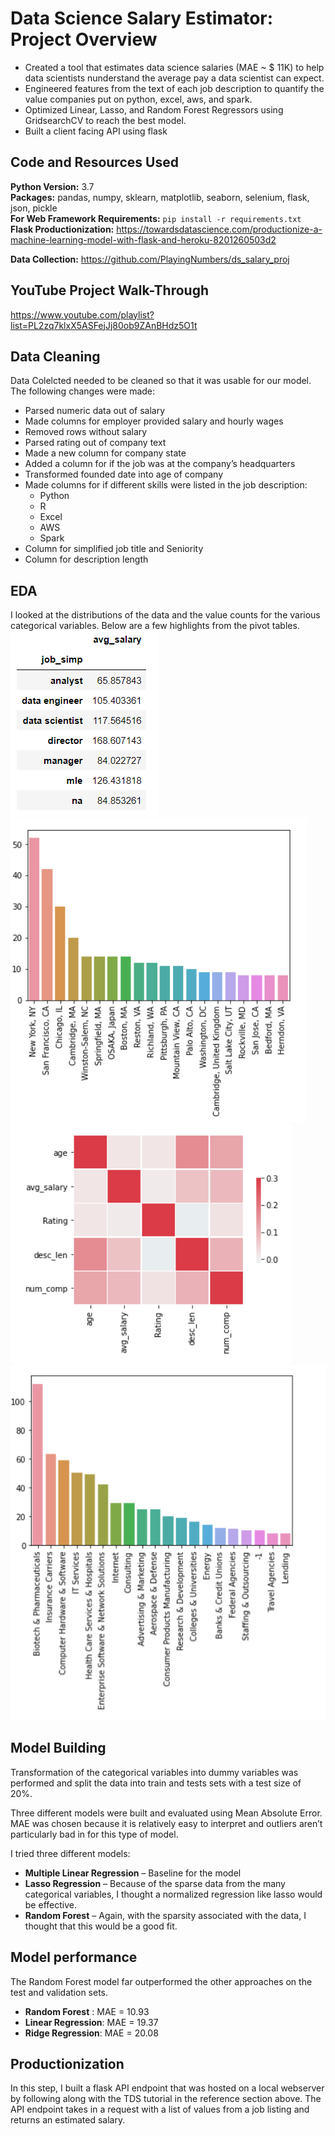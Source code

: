 # Data Science Salary Estimator: Project Overview 
* Created a tool that estimates data science salaries (MAE ~ $ 11K) to help data scientists nunderstand the average pay a data scientist can expect.
* Engineered features from the text of each job description to quantify the value companies put on python, excel, aws, and spark. 
* Optimized Linear, Lasso, and Random Forest Regressors using GridsearchCV to reach the best model. 
* Built a client facing API using flask 

## Code and Resources Used 
**Python Version:** 3.7  
**Packages:** pandas, numpy, sklearn, matplotlib, seaborn, selenium, flask, json, pickle  
**For Web Framework Requirements:**  ```pip install -r requirements.txt```  
**Flask Productionization:** https://towardsdatascience.com/productionize-a-machine-learning-model-with-flask-and-heroku-8201260503d2

**Data Collection:** https://github.com/PlayingNumbers/ds_salary_proj

## YouTube Project Walk-Through
https://www.youtube.com/playlist?list=PL2zq7klxX5ASFejJj80ob9ZAnBHdz5O1t

## Data Cleaning
Data Colelcted needed to be cleaned so that it was usable for our model. The following changes were made:

*	Parsed numeric data out of salary 
*	Made columns for employer provided salary and hourly wages 
*	Removed rows without salary 
*	Parsed rating out of company text 
*	Made a new column for company state 
*	Added a column for if the job was at the company’s headquarters 
*	Transformed founded date into age of company 
*	Made columns for if different skills were listed in the job description:
    * Python  
    * R  
    * Excel  
    * AWS  
    * Spark 
*	Column for simplified job title and Seniority 
*	Column for description length 

## EDA
I looked at the distributions of the data and the value counts for the various categorical variables. Below are a few highlights from the pivot tables.
![alt text](https://github.com/adityapoojary/ds_salary_proj/blob/master/position_salary.png "Salary by Position")
![alt text](https://github.com/adityapoojary/ds_salary_proj/blob/master/location.png "Job Opportunities by State")
![alt text](https://github.com/adityapoojary/ds_salary_proj/blob/master/correlation.png "Correlations")
![alt text](https://github.com/adityapoojary/ds_salary_proj/blob/master/industry.png "Job Opportunities by Industry")

## Model Building 

Transformation of the categorical variables into dummy variables was performed and split the data into train and tests sets with a test size of 20%.   

Three different models were built and evaluated using Mean Absolute Error. MAE was chosen because it is relatively easy to interpret and outliers aren’t particularly bad in for this type of model.   

I tried three different models:
*	**Multiple Linear Regression** – Baseline for the model
*	**Lasso Regression** – Because of the sparse data from the many categorical variables, I thought a normalized regression like lasso would be effective.
*	**Random Forest** – Again, with the sparsity associated with the data, I thought that this would be a good fit. 

## Model performance
The Random Forest model far outperformed the other approaches on the test and validation sets. 
*	**Random Forest** : MAE = 10.93
*	**Linear Regression**: MAE = 19.37
*	**Ridge Regression**: MAE = 20.08

## Productionization 
In this step, I built a flask API endpoint that was hosted on a local webserver by following along with the TDS tutorial in the reference section above. The API endpoint takes in a request with a list of values from a job listing and returns an estimated salary. 

